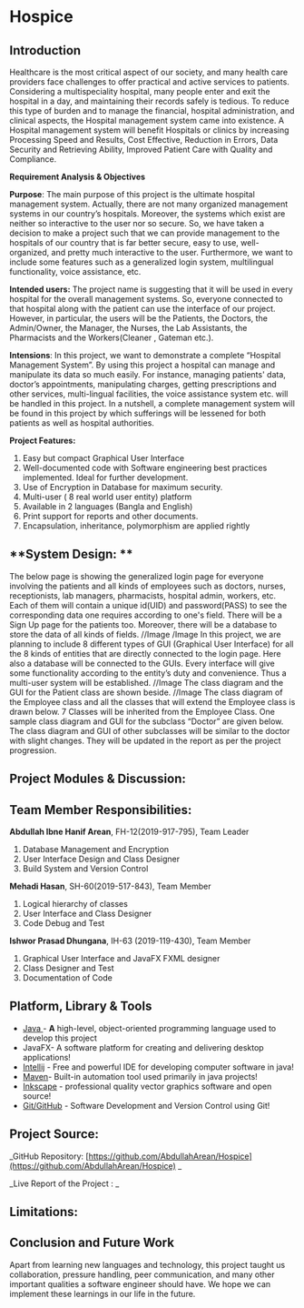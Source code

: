 # Hospice
## **Introduction**

Healthcare is the most critical aspect of our society, and many health care providers face challenges to offer practical and active services to patients. Considering a multispeciality hospital, many people enter and exit the hospital in a day, and maintaining their records safely is tedious. To reduce this type of burden and to manage the financial, hospital administration, and clinical aspects, the Hospital management system came into existence. A Hospital management system will benefit Hospitals or clinics by increasing Processing Speed and Results, Cost Effective, Reduction in Errors, Data Security and Retrieving Ability, Improved Patient Care with Quality and Compliance. 

**Requirement Analysis & Objectives**

**Purpose**: The main purpose of this project is the ultimate hospital management system. Actually, there are not many organized management systems in our country’s hospitals. Moreover, the systems which exist are neither so interactive to the user nor so secure. So, we have taken a decision to make a project such that we can provide management to the hospitals of our country that is far better secure, easy to use, well-organized, and pretty much interactive to the user. Furthermore, we want to include some features such as a generalized login system, multilingual functionality, voice assistance, etc.

**Intended users:** The project name is suggesting that it will be used in every hospital for the overall management systems. So, everyone connected to that hospital along with the patient can use the interface of our project. However, in particular,  the users will be the Patients, the Doctors,  the Admin/Owner, the Manager, the Nurses, the Lab Assistants, the Pharmacists and the Workers(Cleaner , Gateman etc.).

**Intensions**: In this project, we want to demonstrate a complete “Hospital Management System”. By using this project a hospital can manage and manipulate its data so much easily. For instance, managing patients' data, doctor’s appointments, manipulating charges, getting prescriptions and other services, multi-lingual facilities, the voice assistance system etc. will be handled in this project. In a nutshell, a complete management system will be found in this project by which sufferings will be lessened for both patients as well as hospital authorities. 

**Project Features:**



1. Easy but compact Graphical User Interface
2. Well-documented code with Software engineering best practices implemented. Ideal for further development.
3. Use of Encryption in Database for maximum security.
4. Multi-user ( 8 real world user entity) platform
5. Available in 2 languages (Bangla and English)
6. Print support for reports and other documents.
7. Encapsulation, inheritance, polymorphism are applied rightly


## **System Design: **
The below page is showing the generalized login page for everyone involving the patients and all kinds of employees such as doctors, nurses, receptionists, lab managers, pharmacists, hospital admin, workers, etc. Each of them will contain a unique id(UID) and password(PASS) to see the corresponding data one requires according to one's field. There will be a Sign Up page for the patients too. Moreover, there will be a database to store the data of all kinds of fields.
//Image                 /Image
In this project, we are planning to include 8 different types of GUI (Graphical User Interface) for all the 8 kinds of entities that are directly connected to the login page. Here also a database will be connected to the GUIs. Every interface will give some functionality according to the entity’s duty and convenience. Thus a multi-user system will be established.
//Image
The class diagram and the GUI for the Patient class are shown beside.
//Image
The class diagram of the Employee class and all the classes that will extend the Employee class is drawn below. 7 Classes will be inherited from the Employee Class. One sample class diagram and GUI for the subclass “Doctor” are given below. The class diagram and GUI of other subclasses will be similar to the doctor with slight changes. They will be updated in the report as per the project progression.


## **Project Modules & Discussion:**


## **Team Member Responsibilities:**

**Abdullah Ibne Hanif Arean**, FH-12(2019-917-795), Team Leader



1. Database Management and Encryption
2. User Interface Design and Class Designer
3. Build System and Version Control

**Mehadi Hasan**, SH-60(2019-517-843), Team Member



1. Logical hierarchy of classes
2. User Interface and Class Designer
3. Code Debug and Test

**Ishwor Prasad Dhungana**, IH-63 (2019-119-430), Team Member



1. Graphical User Interface and JavaFX FXML designer
2. Class Designer and Test
3. Documentation of Code


## **Platform, Library & Tools**



* [Java ](https://www.java.com/)- **A** high-level, object-oriented programming language used to develop this project
* JavaFX- A software platform for creating and delivering desktop applications!
* [Intellij](https://www.jetbrains.com/idea/) - Free and powerful IDE for developing computer software in java!
* [Maven](https://maven.apache.org/)- Built-in automation tool used primarily in java projects!
* [Inkscape](https://inkscape.org/) - professional quality vector graphics software and open source!
* [Git/GitHub](https://github.com/) - Software Development and Version Control using Git!


## **Project Source:**

_GitHub Repository: [https://github.com/AbdullahArean/Hospice](https://github.com/AbdullahArean/Hospice) _

_Live Report of the Project : _


## **Limitations:**


## **Conclusion and Future Work**

Apart from learning new languages and technology, this project taught us collaboration, pressure handling, peer communication, and many other important qualities a software engineer should have. We hope we can implement these learnings in our life in the future.
